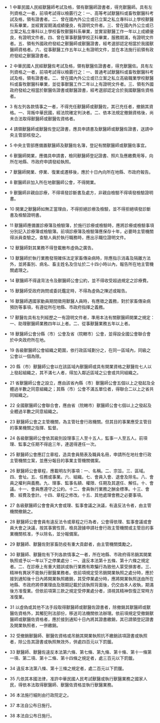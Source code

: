 * 1 中華民國人民經獸醫師考試及格，領有獸醫師證書者，得充獸醫師。具有左列資格之一者，前項考試得以檢覈行之：一、高等考試獸醫科或畜牧獸醫科考試及格，領有證書者。二、曾在國內外公立或已立案之私立專科以上學校獸醫科系畢業，並經實習期滿成績優良，有證明文件者。三、曾在國內外公立或已立案之私立專科以上學校畜牧獸醫科系畢業，並實習獸醫工作一年以上成績優良，有證明文件者。四、曾在軍事獸醫學校正科畢業，服務期滿，有證明文件者。五、領有外國政府發給之獸醫師或獸醫證書，經考選部認定相當於我國獸醫師資格者。六、從事獸醫工作五年以上有證明文件，並在本法施行前領有政府發給之獸醫證書者。

* 2 中華民國人民經獸醫佐考試及格，領有獸醫佐證書者，得充獸醫佐。具有左列資格之一者，前項考試得以檢覈行之：一、普通考試獸醫科或畜牧獸醫科考試及格，領有證書者。二、曾在國內外公立或已立案之私立高級職業學校獸醫科或畜牧獸醫科畢業，並從事獸醫工作二年以上有證明文件者。三、領有外國政府發給之相當於獸醫佐證書或獸醫證書，經考選部認定合於我國獸醫佐資格者。

* 3 有左列各款情事之一者，不得充任獸醫師或獸醫佐，其已充任者，撤銷其資格。一、背叛中華民國，經法院確定判決者。二、依本法規定撤銷資格後，尚未合法取得獸醫師或獸醫佐資格者。

* 4 請領獸醫師或獸醫佐登記證書，應具申請書及獸醫師或獸醫佐證書，送請中央主管部核發之。

* 5 中央主管部應備置獸醫師及獸醫佐名簿，登記有關獸醫師或獸醫佐事宜。

* 6 獸醫師開業，應備具申請書，檢同獸醫師登記證書、照片及應繳費用等，向所在地縣、市政府申請發給執照。

* 7 獸醫師開業、停業、復業或遷移後，應於十日內向所在地縣、市政府報告。

* 8 獸醫師非加入所在地獸醫師公會，不得開業。

* 9 獸醫師非親自診療，不得填發診斷書及處方，非親自檢驗不得填發檢驗證明書。

* 10 開業之獸醫師如無正當理由，不得拒絕診療及檢驗，並不得拒絕填發診斷書及檢驗證明書。

* 11 獸醫師應備置診療簿及檢驗簿，於施行診療或檢驗時，應將診療或檢驗事項分別記入診療簿或檢驗簿。前項診療簿及檢驗簿應保存十年，必要時主管機關得派員查驗之。查驗人員於執行職務時，應出示職位證明文件。

* 12 獸醫師對其業務不得登載散布虛偽之廣告。

* 13 獸醫師於執行業務發現確係法定家畜傳染病時，除應指示消毒及隔離方法外，並將畜別、病名、畜主姓名及住址於二十四小時以內，報告所在地主管機關處理之。

* 14 獸醫師不得違背法令及獸醫師公會公約，並不得收受超過規定之診療費。

* 15 獸醫師受政府詢問或委託鑑定時，不得為虛偽之陳述或報告。

* 16 獸醫師遇國家動員期間徵用獸醫人員時，有應徵之義務，對於家畜傳染病預防等事項，有遵從所在地縣、市政府指揮之義務。

* 17 獸醫佐具有左列經歷之一有證明文件者，準用本法有關獸醫師開業之規定：一、助理獸醫師業務四年以上者。二、從事獸醫業務五年以上者。

* 18 獸醫師公會分縣（市）公會及省（院轄市）公會，並得設全國公會聯合會於中央政府所在地。

* 19 各級獸醫師公會組織之範圍，依行政區域劃分之，在同一區域內，同級之公會以一個為限。

* 20 縣（市）獸醫師公會以在該區域內獸醫師或具有開業資格之獸醫佐七人以上發起組織之，其不滿七人者，得加入鄰近區域之公會或共同組織之。

* 21 省獸醫師公會之設立，應由該省內縣（市）獸醫師公會五個以上之發起及全體過半數之同意組織之；其縣（市）公會不滿五單位者，得聯合二以上之省共同組織之。

* 22 全國獸醫師公會聯合會，應由省（院轄市）獸醫師公會七個以上之發起及全體過半數之同意組織之。

* 23 獸醫師公會之主管機關，為主管社會行政機關。但其目的事業應受主管目的事業機關之指揮、監督。

* 24 各級獸醫師公會依其級別設理事三人至十五人，監事一人至五人。前項理、監事之任期不得逾三年，連選得連任一次。

* 25 獸醫師公會應訂立章程，造具會員簡表及職員名冊，申請所在地社會行政主管機關立案，並應分報目的事業主管機關備案。

* 26 獸醫師公會章程，應載明左列事項：一、名稱。二、宗旨。三、區域。四、會址。五、任務或事業。六、組織。七、會員入會、退會及除名。八、會員之權利與義務。九、理事、監事名額、權限、任期及其選任、解任。十、會議。十一、會員應遵守之公約。十二、會員執行業務之酬金標準。十三、會費、經費及會計。十四、章程之修改。十五、其他處理會務之必要事項。

* 27 各級獸醫師公會會員大會或理、監事會議之決議，有違反法令者，由主管機關撤銷之。

* 28 獸醫師公會會員有違反法令或章程之行為者，公會得依理、監事會議或會員大會之決議，按其事實性質，檢具證據申請社會行政主管機關或主管目的事業機關核准，予以除名，並分報備案。

* 29 獸醫師、獸醫佐對家畜防疫有重大貢獻者，由主管機關獎勵之。

* 30 獸醫師、獸醫佐有下列各款情事之一者，所在地縣、市政府得吊銷其開業執照或予以一年以下之停業處分：一、違反本法第十五條、第十六條之規定者。二、在診療上有重大錯誤或執行業務有欺騙行為致他人蒙受損害者。三、精神有異狀不能執行獸醫業務者。依前項規定受吊銷開業執照之處分時，應於接到通知後十日內將開業執照繳銷，其受停業處分時，應將開業執照送由所在地縣、市政府將停業理由及限期記載於該執照背面後，仍交由本人收執，期滿後方准復業。但依前項第三款之規定受停業處分者，須視其精神恢復正常時方准復業。

* 31 以虛偽或其他不法手段取得獸醫師或獸醫佐證書者，除撤銷其獸醫師或獸醫佐資格外，其觸犯刑法部份，移送司法機關依法辦理。依前項規定受撤銷獸醫師或獸醫佐資格者，應於接到通知十日內將其證書繳銷，其已請領登記證書及開業執照者，一併繳銷。

* 32 受撤銷獸醫師、獸醫佐資格或吊銷其開業執照抗不繳銷該項證書或執照者，除公告其證書或執照無效外，併處四百元以下罰鍰。

* 33 獸醫師、獸醫佐違反本法第六條、第七條、第九條、第十條、第十一條第一項、第二項、第十二條、第十四條之規定者，處三百元以下罰鍰。

* 34 違反本法第八條、第十三條之規定者，處二百元以下罰鍰。

* 35 凡依其本國法律，准許中華民國人民考試獸醫或執行獸醫業務之國家人民，得依本法取得獸醫師、獸醫佐資格並執行獸醫業務。

* 36 本法施行細則由行政院定之。

* 37 本法自公布日施行。

* 38 本法自公布日施行。

